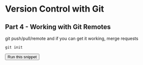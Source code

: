 # Version Control with Git
## Part 4 - Working with Git Remotes


git push/pull/remote and if you can get it working, merge requests

```
git init
```
<button type="button" class="btn btn-primary btn-sm" onclick="runSnippetInTab('linux1', this)">Run this snippet</button>
